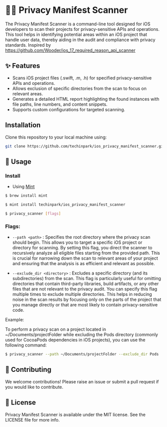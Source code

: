 # 🕵️‍♂️ Privacy Manifest Scanner 
The Privacy Manifest Scanner is a command-line tool designed for iOS developers to scan their projects for privacy-sensitive APIs and operations. 
This tool helps in identifying potential areas within an iOS project that handle user data, thereby aiding in the audit and compliance with privacy standards.
Inspired by https://github.com/Wooder/ios_17_required_reason_api_scanner

## ✨ Features 
- Scans iOS project files (.swift, .m, .h) for specified privacy-sensitive APIs and operations.
- Allows exclusion of specific directories from the scan to focus on relevant areas. 
- Generates a detailed HTML report highlighting the found instances with file paths, line numbers, and content snippets. 
- Supports custom configurations for targeted scanning. 
 
 ## Installation 
 
 Clone this repository to your local machine using: 
 ```bash 
 git clone https://github.com/techinpark/ios_privacy_manifest_scanner.git
 ``` 

## 📖 Usage

### Install 

- Using [Mint](https://github.com/yonaskolb/Mint)
```sh 
$ brew install mint 
```

```sh
$ mint install techinpark/ios_privacy_manifest_scanner
```

```bash
$ privacy_scanner [flags]
```

### Flags:

- `--path <path>` : Specifies the root directory where the privacy scan should begin. This allows you to target a specific iOS project or directory for scanning. By setting this flag, you direct the scanner to recursively analyze all eligible files starting from the provided path. This is crucial for narrowing down the scan to relevant areas of your project and ensuring that the analysis is as efficient and relevant as possible.

- `--exclude_dir <directory>` : Excludes a specific directory (and its subdirectories) from the scan. This flag is particularly useful for omitting directories that contain third-party libraries, build artifacts, or any other files that are not relevant to the privacy audit. You can specify this flag multiple times to exclude multiple directories. This helps in reducing noise in the scan results by focusing only on the parts of the project that you manage directly or that are most likely to contain privacy-sensitive code.

Example:

To perform a privacy scan on a project located in ~/Documents/projectFolder while excluding the Pods directory (commonly used for CocoaPods dependencies in iOS projects), you can use the following command:

```bash 
$ privacy_scanner --path ~/Documents/projectFolder --exclude_dir Pods
```

## 🤝 Contributing

We welcome contributions! Please raise an issue or submit a pull request if you would like to contribute.

## 📜 License

Privacy Manifest Scanner is available under the MIT license. See the LICENSE file for more info.


